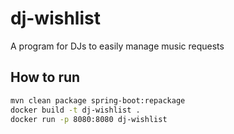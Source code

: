 # dj-wishlist
A program for DJs to easily manage music requests

## How to run

```bash
mvn clean package spring-boot:repackage
docker build -t dj-wishlist .
docker run -p 8080:8080 dj-wishlist
```